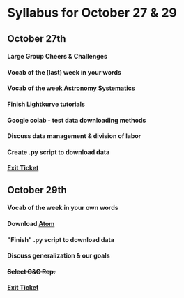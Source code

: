 # Syllabus for October 27 & 29


## October 27th
#### Large Group Cheers & Challenges
#### Vocab of the (last) week in your words
#### Vocab of the week [Astronomy Systematics](https://www.astro.umd.edu/~miller/teaching/astr601/lecture18.pdf) 
#### Finish Lightkurve tutorials
#### Google colab - test data downloading methods
#### Discuss data management & division of labor
#### Create .py script to download data
#### [Exit Ticket](https://docs.google.com/forms/d/e/1FAIpQLSfhexyVY226Fo7eyEtHve_MwAFkbjSh_eVrbftjhPyLBquDqQ/viewform?usp=sf_link)



## October 29th
 
#### Vocab of the week in your own words
#### Download [Atom](https://atom.io)
#### "Finish" .py script to download data
#### Discuss generalization & our goals
#### ~~Select C&C Rep.~~
#### [Exit Ticket](https://docs.google.com/forms/d/e/1FAIpQLSfhexyVY226Fo7eyEtHve_MwAFkbjSh_eVrbftjhPyLBquDqQ/viewform?usp=sf_link)




